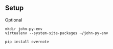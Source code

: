 ## Setup

Optional
```
mkdir john-py-env
virtualenv --system-site-packages ~/john-py-env
```

```
pip install evernote
```